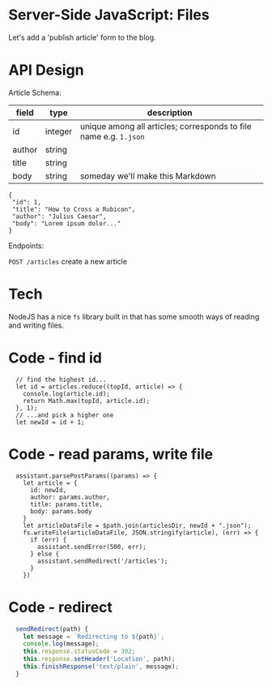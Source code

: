# Server-Side JavaScript: Files

Let's add a 'publish article' form to the blog.

# API Design

Article Schema:

|field|type|description|
|---|---|---|
|id|integer| unique among all articles; corresponds to file name e.g. `1.json` |
|author|string|
|title|string|
|body|string| someday we'll make this Markdown | 

```
{
 "id": 1,
 "title": "How to Cross a Rubicon",
 "author": "Julius Caesar",
 "body": "Lorem ipsum dolor..."
}
```

Endpoints:

`POST /articles` create a new article

# Tech

NodeJS has a nice `fs` library built in that has some smooth ways of reading and writing files.

# Code - find id

```
  // find the highest id...
  let id = articles.reduce((topId, article) => {
    console.log(article.id);
    return Math.max(topId, article.id);
  }, 1);
  // ...and pick a higher one
  let newId = id + 1;
```

# Code - read params, write file

```
  assistant.parsePostParams((params) => {
    let article = {
      id: newId,
      author: params.author,
      title: params.title,
      body: params.body
    }
    let articleDataFile = $path.join(articlesDir, newId + ".json");
    fs.writeFile(articleDataFile, JSON.stringify(article), (err) => {
      if (err) {
        assistant.sendError(500, err);
      } else {
        assistant.sendRedirect('/articles');
      }
    })
```

# Code - redirect

```javascript
  sendRedirect(path) {
    let message = `Redirecting to ${path}`;
    console.log(message);
    this.response.statusCode = 302;
    this.response.setHeader('Location', path);
    this.finishResponse('text/plain', message);
  }
```
